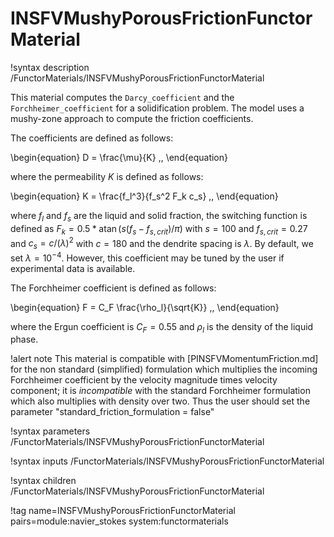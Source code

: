 # INSFVMushyPorousFrictionFunctorMaterial

!syntax description /FunctorMaterials/INSFVMushyPorousFrictionFunctorMaterial

This material computes the `Darcy_coefficient` and the `Forchheimer_coefficient` for a solidification problem.
The model uses a mushy-zone approach to compute the friction coefficients.

The coefficients are defined as follows:

\begin{equation}
D = \frac{\mu}{K} \,,
\end{equation}

where the permeability $K$ is defined as follows:

\begin{equation}
K = \frac{f_l^3}{f_s^2 F_k c_s} \,,
\end{equation}

where $f_l$ and $f_s$ are the liquid and solid fraction,
the switching function is defined as $F_k = 0.5 * \operatorname{atan}(s (f_s - f_{s,crit}) / \pi)$ with $s=100$ and $f_{s,crit}=0.27$
and $c_s = c / (\lambda)^2$ with $c = 180$ and the dendrite spacing is $\lambda$.
By default, we set $\lambda = 10^{-4}$. However, this coefficient may be tuned by the user if experimental data is available.

The Forchheimer coefficient is defined as follows:

\begin{equation}
F = C_F \frac{\rho_l}{\sqrt{K}} \,,
\end{equation}

where the Ergun coefficient is $C_F = 0.55$ and $\rho_l$ is the density of the liquid phase.

!alert note
This material is compatible with [PINSFVMomentumFriction.md] for the non standard (simplified) formulation
which multiplies the incoming Forchheimer coefficient by the velocity magnitude times velocity component;
it is *incompatible* with the standard Forchheimer formulation which also multiplies with density over two. Thus the user should
set the parameter "standard_friction_formulation = false"

!syntax parameters /FunctorMaterials/INSFVMushyPorousFrictionFunctorMaterial

!syntax inputs /FunctorMaterials/INSFVMushyPorousFrictionFunctorMaterial

!syntax children /FunctorMaterials/INSFVMushyPorousFrictionFunctorMaterial

!tag name=INSFVMushyPorousFrictionFunctorMaterial pairs=module:navier_stokes system:functormaterials
